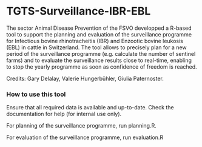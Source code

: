 # TGTS-Surveillance-IBR-EBL
The sector Animal Disease Prevention of the FSVO developped a R-based tool to support the planning and evaluation of the surveillance programme for Infectious bovine rhinotracheitis (IBR) and Enzootic bovine leukosis (EBL) in cattle in Switzerland. The tool allows to precisely plan for a new period of the surveillance programme (e.g. calculate the number of sentinel farms) and to evaluate the surveillance results close to real-time, enabling to stop the yearly programme as soon as confidence of freedom is reached.

Credits: 
Gary Delalay, Valerie Hungerbühler, Giulia Paternoster.


### How to use this tool
Ensure that all required data is available and up-to-date. Check the documentation for help (for internal use only).

For planning of the surveillance programme, run planning.R.

For evaluation of the surveillance programme, run evaluation.R
